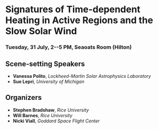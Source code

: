 # Signatures of Time-dependent Heating in Active Regions and the Slow Solar Wind

### Tuesday, 31 July, 2--5 PM, Seaoats Room (Hilton)


## Scene-setting Speakers

* **Vanessa Polito**, *Lockheed-Martin Solar Astrophysics Laboratory*
* **Sue Lepri**, *University of Michigan*

## Organizers

* **Stephen Bradshaw**, *Rice University*
* **Will Barnes**, *Rice University*
* **Nicki Viall**, *Goddard Space Flight Center*